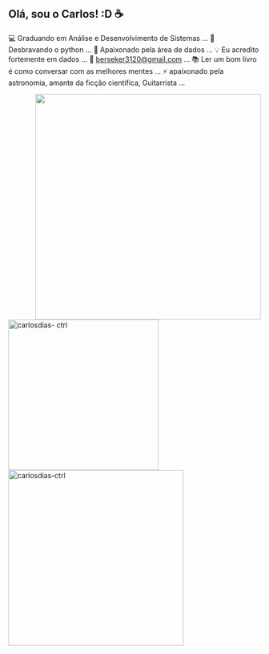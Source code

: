 ## Olá, sou o Carlos! :D ☕
  
  💻 Graduando em Análise e Desenvolvimento de Sistemas ...
  🐍 Desbravando o python ...
  🎲 Apaixonado pela área de dados ...
  💡 Eu acredito fortemente em dados ...
  💬 berseker3120@gmail.com ...
  📚 Ler um bom livro é como conversar com as melhores mentes ...
  ⚡ apaixonado pela astronomia, amante da ficção cientifica, Guitarrista ...
  
  <img src="https://preview.redd.it/bqhdno8fxd771.gif?width=640&crop=smart&format=png8&s=dbc8b7828d2f6b445f9b397fd276bd5358a82a2d" style="float:right;width:450px">

<br><br><br><br><br><br><br><br><br>

<p><img width=300 align="left" src="https://github-readme-stats.vercel.app/api/top-langs?username=carlosdias-ctrl&show_icons=true&locale=en&layout=compact" alt="carlosdias- ctrl" /></p>

<p> <img width=350 align="center" src="https://github-readme-stats.vercel.app/api?username=carlosdias-ctrl&show_icons=true&locale=en" alt ="carlosdias-ctrl" /></p>

